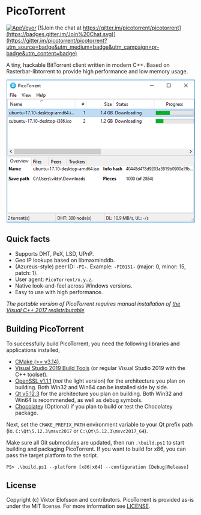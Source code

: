 # PicoTorrent

[![AppVeyor](https://ci.appveyor.com/api/projects/status/github/picotorrent/picotorrent?svg=true)](https://ci.appveyor.com/project/picotorrent/picotorrent)
[![Join the chat at https://gitter.im/picotorrent/picotorrent](https://badges.gitter.im/Join%20Chat.svg)](https://gitter.im/picotorrent/picotorrent?utm_source=badge&utm_medium=badge&utm_campaign=pr-badge&utm_content=badge)

A tiny, hackable BitTorrent client written in modern C++. Based on
Rasterbar-libtorrent to provide high performance and low memory usage.

<p align="center">
    <img src="res/screenshot1.png?raw=true" />
</p>


## Quick facts

- Supports DHT, PeX, LSD, UPnP.
- Geo IP lookups based on libmaxminddb.
- (Azureus-style) peer ID: `-PI-`. Example: `-PI0151-` (major: 0, minor: 15, patch: 1).
- User agent: `PicoTorrent/x.y.z`.
- Native look-and-feel across Windows versions.
- Easy to use with high performance.

*The portable version of PicoTorrent requires manual installation of [the Visual C++ 2017 redistributable](https://go.microsoft.com/fwlink/?LinkId=746572)*


## Building PicoTorrent

To successfully build PicoTorrent, you need the following libraries and
applications installed,

 * [CMake (>= v3.14)](https://cmake.org/download/).
 * [Visual Studio 2019 Build Tools](https://visualstudio.microsoft.com/downloads/) (or regular Visual Studio 2019 with the C++ toolset).
 * [OpenSSL v1.1.1](https://slproweb.com/products/Win32OpenSSL.html) (*not*
   the light version) for the architecture you plan on building. Both Win32
   and Win64 can be installed side by side.
 * [Qt v5.12.3](https://www.qt.io/download-qt-installer) for the architecture
   you plan on building. Both Win32 and Win64 is recommended, as well as debug
   symbols.
 * [Chocolatey](https://chocolatey.org/install) (Optional) if you plan to build
   or test the Chocolatey package.

Next, set the `CMAKE_PREFIX_PATH` environment variable to your Qt prefix path
(ie. `C:\Qt\5.12.3\msvc2017` or `C:\Qt\5.12.3\msvc2017_64`).

Make sure all Git submodules are updated, then run `.\build.ps1` to start
building and packaging PicoTorrent. If you want to build for x86, you can pass
the target platform to the script.

```
PS> .\build.ps1 --platform [x86|x64] --configuration [Debug|Release]
```


## License

Copyright (c) Viktor Elofsson and contributors. PicoTorrent is provided
as-is under the MIT license. For more information see [LICENSE](LICENSE).
